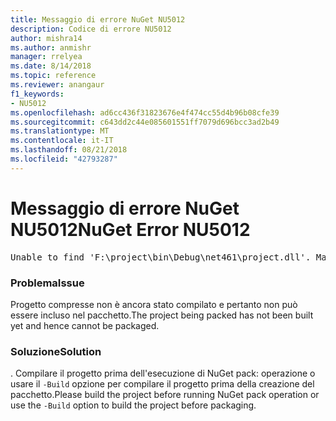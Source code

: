 ```yaml
---
title: Messaggio di errore NuGet NU5012
description: Codice di errore NU5012
author: mishra14
ms.author: anmishr
manager: rrelyea
ms.date: 8/14/2018
ms.topic: reference
ms.reviewer: anangaur
f1_keywords:
- NU5012
ms.openlocfilehash: ad6cc436f31823676e4f474cc55d4b96b08cfe39
ms.sourcegitcommit: c643dd2c44e085601551ff7079d696bcc3ad2b49
ms.translationtype: MT
ms.contentlocale: it-IT
ms.lasthandoff: 08/21/2018
ms.locfileid: "42793287"
---
```

# <a name="nuget-error-nu5012"></a><span data-ttu-id="8ded6-103">Messaggio di errore NuGet NU5012</span><span class="sxs-lookup"><span data-stu-id="8ded6-103">NuGet Error NU5012</span></span>
<pre>Unable to find 'F:\project\bin\Debug\net461\project.dll'. Make sure the project has been built.</pre>

### <a name="issue"></a><span data-ttu-id="8ded6-104">Problema</span><span class="sxs-lookup"><span data-stu-id="8ded6-104">Issue</span></span>

<span data-ttu-id="8ded6-105">Progetto compresse non è ancora stato compilato e pertanto non può essere incluso nel pacchetto.</span><span class="sxs-lookup"><span data-stu-id="8ded6-105">The project being packed has not been built yet and hence cannot be packaged.</span></span>


### <a name="solution"></a><span data-ttu-id="8ded6-106">Soluzione</span><span class="sxs-lookup"><span data-stu-id="8ded6-106">Solution</span></span>

<span data-ttu-id="8ded6-107">. Compilare il progetto prima dell'esecuzione di NuGet pack: operazione o usare il `-Build` opzione per compilare il progetto prima della creazione del pacchetto.</span><span class="sxs-lookup"><span data-stu-id="8ded6-107">Please build the project before running NuGet pack operation or use the `-Build` option to build the project before packaging.</span></span>

